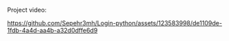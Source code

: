 Project video:

https://github.com/Sepehr3mh/Login-python/assets/123583998/de1109de-1fdb-4a4d-aa4b-a32d0dffe6d9
